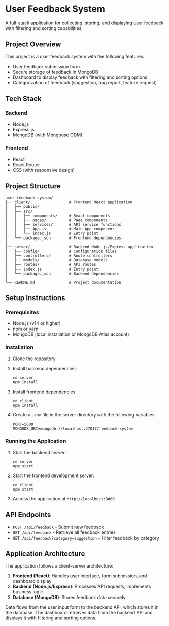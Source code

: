 # User Feedback System

A full-stack application for collecting, storing, and displaying user feedback with filtering and sorting capabilities.

## Project Overview

This project is a user feedback system with the following features:
- User feedback submission form
- Secure storage of feedback in MongoDB
- Dashboard to display feedback with filtering and sorting options
- Categorization of feedback (suggestion, bug report, feature request)

## Tech Stack

### Backend
- Node.js
- Express.js
- MongoDB (with Mongoose ODM)

### Frontend
- React
- React Router
- CSS (with responsive design)

## Project Structure

```
user-feedback-system/
├── client/                 # Frontend React application
│   ├── public/
│   ├── src/
│   │   ├── components/     # React components
│   │   ├── pages/          # Page components
│   │   ├── services/       # API service functions
│   │   ├── App.js          # Main App component
│   │   └── index.js        # Entry point
│   └── package.json        # Frontend dependencies
│
├── server/                 # Backend Node.js/Express application
│   ├── config/             # Configuration files
│   ├── controllers/        # Route controllers
│   ├── models/             # Database models
│   ├── routes/             # API routes
│   ├── index.js            # Entry point
│   └── package.json        # Backend dependencies
│
└── README.md               # Project documentation
```

## Setup Instructions

### Prerequisites
- Node.js (v14 or higher)
- npm or yarn
- MongoDB (local installation or MongoDB Atlas account)

### Installation

1. Clone the repository

2. Install backend dependencies:
   ```
   cd server
   npm install
   ```

3. Install frontend dependencies:
   ```
   cd client
   npm install
   ```

4. Create a `.env` file in the server directory with the following variables:
   ```
   PORT=5000
   MONGODB_URI=mongodb://localhost:27017/feedback-system
   ```

### Running the Application

1. Start the backend server:
   ```
   cd server
   npm start
   ```

2. Start the frontend development server:
   ```
   cd client
   npm start
   ```

3. Access the application at `http://localhost:3000`

## API Endpoints

- `POST /api/feedback` - Submit new feedback
- `GET /api/feedback` - Retrieve all feedback entries
- `GET /api/feedback?category=suggestion` - Filter feedback by category

## Application Architecture

The application follows a client-server architecture:

1. **Frontend (React)**: Handles user interface, form submission, and dashboard display
2. **Backend (Node.js/Express)**: Processes API requests, implements business logic
3. **Database (MongoDB)**: Stores feedback data securely

Data flows from the user input form to the backend API, which stores it in the database. The dashboard retrieves data from the backend API and displays it with filtering and sorting options.